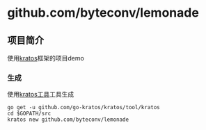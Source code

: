 # github.com/byteconv/lemonade


## 项目简介
使用[kratos](https://github.com/go-kratos/kratos)框架的项目demo	

### 生成	
使用[kratos工具](https://github.com/go-kratos/kratos/blob/master/doc/wiki-cn/kratos-tool.md)工具生成	

```shell	
go get -u github.com/go-kratos/kratos/tool/kratos	
cd $GOPATH/src	
kratos new github.com/byteconv/lemonade